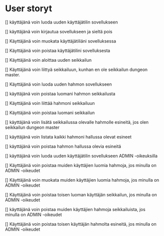 # User storyt

[] käyttäjänä voin luoda uuden käyttäjätilin sovellukseen

[] käyttäjänä voin kirjautua sovellukseen ja sieltä pois

[] Käyttäjänä voin muokata käyttäjätiliäni sovelluksessa

[] Käyttäjänä voin poistaa käyttäjätilini sovelluksesta

[] Käyttäjänä voin aloittaa uuden seikkailun

[] Käyttäjänä voin liittyä seikkailuun, kunhan en ole seikkailun dungeon master.

[] Käyttäjänä voin luoda uuden hahmon sovellukseen

[] käyttäjänä voin poistaa luomani hahmon seikkailusta

[] Käyttäjänä voin liittää hahmoni seikkailuun

[] Käyttäjänä voin poistaa luomani seikkailun

[] käyttäjänä voin lisätä seikkailussa olevalle hahmolle esineitä, jos olen seikkailun dungeon master

[] käyttäjänä voin listata kaikki hahmoni hallussa olevat esineet

[] käyttäjänä voin poistaa hahmon hallussa olevia esineitä

[] käyttäjänä voin luoda uuden käyttäjätilin sovellukseen ADMIN -oikeuksilla

[] Käyttäjänä voin poistaa muiden käyttäjien luomia hahmoja, jos minulla on ADMIN -oikeudet

[] Käyttäjänä voin muokata muiden käyttäjien luomia hahmoja, jos minulla on ADMIN -oikeudet

[] Käyttäjänä voin poistaa toisen luoman käyttäjän seikkailun, jos minulla on ADMIN -oikeudet

[] käyttäjänä voin poistaa muiden käyttäjien hahmoja seikkailuista, jos minulla on ADMIN -oikeudet

[] Käyttäjänä voin poistaa toisen käyttäjän hahmolta esineitä, jos minulla on ADMIN -oikeudet